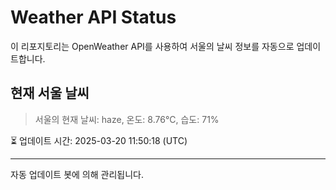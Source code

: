
# Weather API Status

이 리포지토리는 OpenWeather API를 사용하여 서울의 날씨 정보를 자동으로 업데이트합니다.

## 현재 서울 날씨
> 서울의 현재 날씨: haze, 온도: 8.76°C, 습도: 71%

⏳ 업데이트 시간: 2025-03-20 11:50:18 (UTC)

---
자동 업데이트 봇에 의해 관리됩니다.
